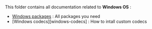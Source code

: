 This folder contains all documentation related to **Windows OS** :
- [Windows packages][windows-packages] : All packages you need
- [Windows codecs][windows-codecs] : How to intall custom codecs

<!-- Links -->
[windows-codec]: windows_codecs.md
[windows-packages]: windows_packages.md